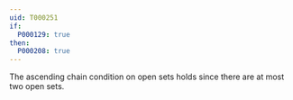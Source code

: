 ```yaml
---
uid: T000251
if:
  P000129: true
then:
  P000208: true
---
```


The ascending chain condition on open sets holds since there are at most two open sets.
